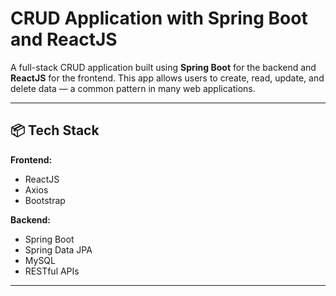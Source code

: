 # CRUD Application with Spring Boot and ReactJS

A full-stack CRUD application built using **Spring Boot** for the backend and **ReactJS** for the frontend. This app allows users to create, read, update, and delete data — a common pattern in many web applications.

---

## 📦 Tech Stack

**Frontend:**
- ReactJS
- Axios
- Bootstrap

**Backend:**
- Spring Boot
- Spring Data JPA
- MySQL
- RESTful APIs

---
